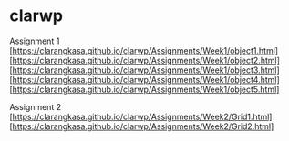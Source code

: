 # clarwp

Assignment 1
[https://clarangkasa.github.io/clarwp/Assignments/Week1/object1.html]
[https://clarangkasa.github.io/clarwp/Assignments/Week1/object2.html]
[https://clarangkasa.github.io/clarwp/Assignments/Week1/object3.html]
[https://clarangkasa.github.io/clarwp/Assignments/Week1/object4.html]
[https://clarangkasa.github.io/clarwp/Assignments/Week1/object5.html]

Assignment 2
[https://clarangkasa.github.io/clarwp/Assignments/Week2/Grid1.html]
[https://clarangkasa.github.io/clarwp/Assignments/Week2/Grid2.html]

